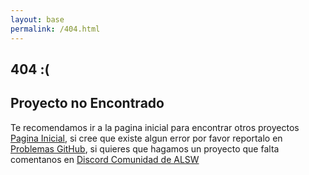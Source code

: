 ```yaml
---
layout: base
permalink: /404.html
---
```

<h2> 404 :( </h2>
<h2>Proyecto no Encontrado</h2>
<p>Te recomendamos ir a la pagina inicial para encontrar otros proyectos <a href="{{ '/' | relative_url }}">Pagina Inicial</a>, si cree que existe algun error por favor reportalo en <a href="{{ site.github.repository_url }}/issues">Problemas GitHub</a>, si quieres que hagamos un proyecto que falta comentanos en <a href="{{ site.links.discord }}">Discord Comunidad de ALSW</a>
</p>
